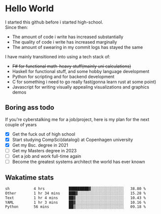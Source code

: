 # Hello World

I started this github before i started high-school.  
Since then:
- The amount of code i write has increased substantially
- The quality of code i write has increased marginally
- The amount of swearing in my commit logs has stayed the same

I have mainly transitioned into using a tech stack of:
- ~~F# for functional math-heavy stuff(mainly uni calculations)~~
- Haskell for functional stuff, and some hobby language development
- Python for scripting and for backend development
- C for something i need to go really fast(gonna learn rust at some point)
- Javascript for writing visually appealing visualizations and graphics demos

## Boring ass todo
If you're cyberstalking me for a job/project, here is my plan for the next couple of years
- [x] Get the fuck out of high school
- [x] Start studying CompSci(datalogi) at Copenhagen university
- [x] Get my Bsc. degree in 2021
- [ ] Get my Masters degree in 2023
- [ ] Get a job and work full-time again
- [ ] Become the greatest systems architect the world has ever known

## Wakatime stats
<!--START_SECTION:waka-->

```txt
sh           4 hrs           █████████▓░░░░░░░░░░░░░░░   38.80 %
Other        1 hr 34 mins    ███▓░░░░░░░░░░░░░░░░░░░░░   15.28 %
Text         1 hr 4 mins     ██▓░░░░░░░░░░░░░░░░░░░░░░   10.43 %
YAML         1 hr 3 mins     ██▓░░░░░░░░░░░░░░░░░░░░░░   10.16 %
Python       56 mins         ██▒░░░░░░░░░░░░░░░░░░░░░░   09.18 %
```

<!--END_SECTION:waka-->
